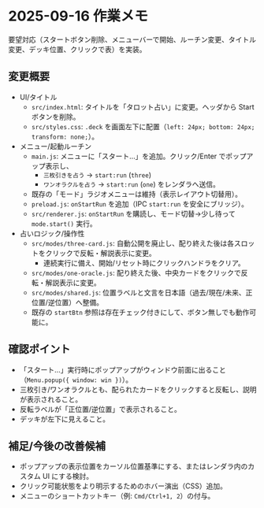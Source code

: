 2025-09-16 作業メモ
===================

要望対応（スタートボタン削除、メニューバーで開始、ルーチン変更、タイトル変更、デッキ位置、クリックで表）を実装。

変更概要
--------
- UI/タイトル
  - `src/index.html`: タイトルを「タロット占い」に変更。ヘッダから Start ボタンを削除。
  - `src/styles.css`: `.deck` を画面左下に配置（`left: 24px; bottom: 24px; transform: none;`）。
- メニュー/起動ルーチン
  - `main.js`: メニューに「スタート…」を追加。クリック/Enter でポップアップ表示し、
    - `三枚引きを占う` → `start:run` (`three`)
    - `ワンオラクルを占う` → `start:run` (`one`)
    をレンダラへ送信。
  - 既存の「モード」ラジオメニューは維持（表示レイアウト切替用）。
  - `preload.js`: `onStartRun` を追加（IPC `start:run` を安全にブリッジ）。
  - `src/renderer.js`: `onStartRun` を購読し、モード切替→少し待って `mode.start()` 実行。
- 占いロジック/操作性
  - `src/modes/three-card.js`: 自動公開を廃止し、配り終えた後は各スロットをクリックで反転・解説表示に変更。
    - 連続実行に備え、開始/リセット時にクリックハンドラをクリア。
  - `src/modes/one-oracle.js`: 配り終えた後、中央カードをクリックで反転・解説表示に変更。
  - `src/modes/shared.js`: 位置ラベルと文言を日本語（過去/現在/未来、正位置/逆位置）へ整備。
  - 既存の `startBtn` 参照は存在チェック付きにして、ボタン無しでも動作可能に。

確認ポイント
------------
- 「スタート…」実行時にポップアップがウィンドウ前面に出ること（`Menu.popup({ window: win })`）。
- 三枚引き/ワンオラクルとも、配られたカードをクリックすると反転し、説明が表示されること。
- 反転ラベルが「正位置/逆位置」で表示されること。
- デッキが左下に見えること。

補足/今後の改善候補
------------------
- ポップアップの表示位置をカーソル位置基準にする、またはレンダラ内のカスタム UI にする検討。
- クリック可能状態をより明示するためのホバー演出（CSS）追加。
- メニューのショートカットキー（例: `Cmd/Ctrl+1, 2`）の付与。

